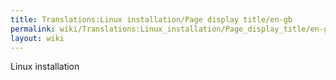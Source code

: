 ```yaml
---
title: Translations:Linux installation/Page display title/en-gb
permalink: wiki/Translations:Linux_installation/Page_display_title/en-gb/
layout: wiki
---
```


Linux installation
